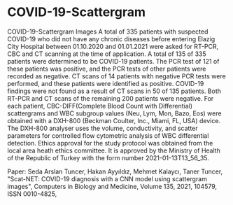 # COVID-19-Scattergram
COVID-19-Scattergram Images
A total of 335 patients with suspected COVID-19 who did not have any chronic diseases before entering Elazig City Hospital between 01.10.2020 and 01.01.2021 were asked for RT-PCR, CBC and CT scanning at the time of application. A total of 135 of 335 patients were determined to be COVID-19 patients. The PCR test of 121 of these patients was positive, and the PCR tests of other patients were recorded as negative. CT scans of 14 patients with negative PCR tests were performed, and these patients were identified as positive. COVID-19 findings were not found as a result of CT scans in 50 of 135 patients. Both RT-PCR and CT scans of the remaining 200 patients were negative. For each patient, CBC-DIFF(Complete Blood Count with Differential) scattergrams and WBC subgroup values (Neu, Lym, Mon, Bazo, Eos) were obtained with a DXH-800 (Beckman Coulter, Inc., Miami, FL, USA) device. The DXH-800 analyser uses the volume, conductivity, and scatter parameters for controlled flow cytometric analysis of WBC differential detection.
Ethics approval for the study protocol was obtained from the local area heath ethics committee. It is approved by the Ministry of Health of the Republic of Turkey with the form number 2021-01-13T13_56_35.


Paper: Seda Arslan Tuncer, Hakan Ayyıldız, Mehmet Kalaycı, Taner Tuncer, "Scat-NET: COVID-19 diagnosis with a CNN model using scattergram images", Computers in Biology and Medicine, Volume 135, 2021, 104579, ISSN 0010-4825,
